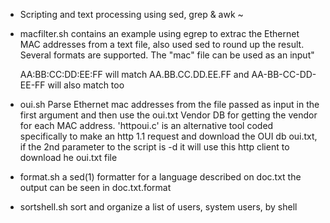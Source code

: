 - Scripting and text processing using sed, grep & awk ~

- macfilter.sh
  contains an example using egrep to extrac the Ethernet MAC addresses
  from a text file, also used sed to round up the result. Several formats are
  supported. The "mac" file can be used as an input"

     AA:BB:CC:DD:EE:FF will match 
     AA.BB.CC.DD.EE.FF and AA-BB-CC-DD-EE-FF will also match too

- oui.sh
  Parse Ethernet mac addresses from the file passed as input in the first argument
  and then use the oui.txt Vendor DB for getting the vendor for each MAC address.
  'httpoui.c' is an alternative tool coded specifically to make an http 1.1 request
  and download the OUI db oui.txt, if the 2nd parameter to the script is -d it will
  use this http client to download he oui.txt file

- format.sh
  a sed(1) formatter for a language described on doc.txt the output can be seen 
  in doc.txt.format
  
- sortshell.sh
  sort and organize a list of users, system users, by shell

